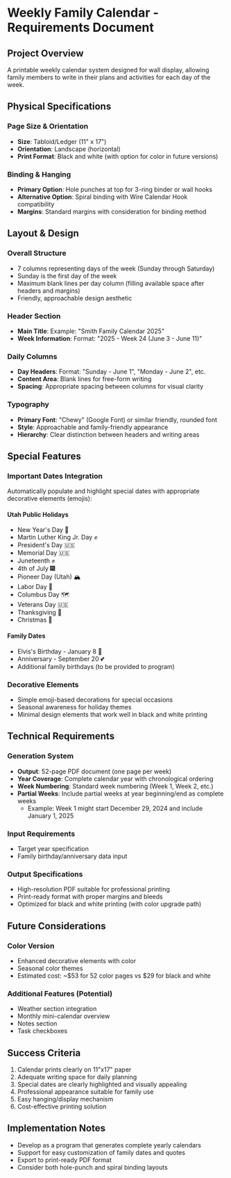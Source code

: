# Weekly Family Calendar - Requirements Document

## Project Overview

A printable weekly calendar system designed for wall display, allowing family members to write in their plans and activities for each day of the week.

## Physical Specifications

### Page Size & Orientation

- **Size**: Tabloid/Ledger (11" x 17")
- **Orientation**: Landscape (horizontal)
- **Print Format**: Black and white (with option for color in future versions)

### Binding & Hanging

- **Primary Option**: Hole punches at top for 3-ring binder or wall hooks
- **Alternative Option**: Spiral binding with Wire Calendar Hook compatibility
- **Margins**: Standard margins with consideration for binding method

## Layout & Design

### Overall Structure

- 7 columns representing days of the week (Sunday through Saturday)
- Sunday is the first day of the week
- Maximum blank lines per day column (filling available space after headers and margins)
- Friendly, approachable design aesthetic

### Header Section

- **Main Title**: Example: "Smith Family Calendar 2025"
- **Week Information**: Format: "2025 - Week 24 (June 3 - June 11)"

### Daily Columns

- **Day Headers**: Format: "Sunday - June 1", "Monday - June 2", etc.
- **Content Area**: Blank lines for free-form writing
- **Spacing**: Appropriate spacing between columns for visual clarity

### Typography

- **Primary Font**: "Chewy" (Google Font) or similar friendly, rounded font
- **Style**: Approachable and family-friendly appearance
- **Hierarchy**: Clear distinction between headers and writing areas

## Special Features

### Important Dates Integration

Automatically populate and highlight special dates with appropriate decorative elements (emojis):

#### Utah Public Holidays

- New Year's Day 🎊
- Martin Luther King Jr. Day ✊
- President's Day 🇺🇸
- Memorial Day 🇺🇸
- Juneteenth ✊
- 4th of July 🎆
- Pioneer Day (Utah) 🏔️
- Labor Day 👷
- Columbus Day 🗺️
- Veterans Day 🇺🇸
- Thanksgiving 🦃
- Christmas 🛶

#### Family Dates

- Elvis's Birthday - January 8 🎉
- Anniversary - September 20 💕
- Additional family birthdays (to be provided to program)

### Decorative Elements

- Simple emoji-based decorations for special occasions
- Seasonal awareness for holiday themes
- Minimal design elements that work well in black and white printing

## Technical Requirements

### Generation System

- **Output**: 52-page PDF document (one page per week)
- **Year Coverage**: Complete calendar year with chronological ordering
- **Week Numbering**: Standard week numbering (Week 1, Week 2, etc.)
- **Partial Weeks**: Include partial weeks at year beginning/end as complete weeks
  - Example: Week 1 might start December 29, 2024 and include January 1, 2025

### Input Requirements

- Target year specification
- Family birthday/anniversary data input

### Output Specifications

- High-resolution PDF suitable for professional printing
- Print-ready format with proper margins and bleeds
- Optimized for black and white printing (with color upgrade path)

## Future Considerations

### Color Version

- Enhanced decorative elements with color
- Seasonal color themes
- Estimated cost: ~$53 for 52 color pages vs $29 for black and white

### Additional Features (Potential)

- Weather section integration
- Monthly mini-calendar overview
- Notes section
- Task checkboxes

## Success Criteria

1. Calendar prints clearly on 11"x17" paper
2. Adequate writing space for daily planning
3. Special dates are clearly highlighted and visually appealing
4. Professional appearance suitable for family use
5. Easy hanging/display mechanism
6. Cost-effective printing solution

## Implementation Notes

- Develop as a program that generates complete yearly calendars
- Support for easy customization of family dates and quotes
- Export to print-ready PDF format
- Consider both hole-punch and spiral binding layouts
